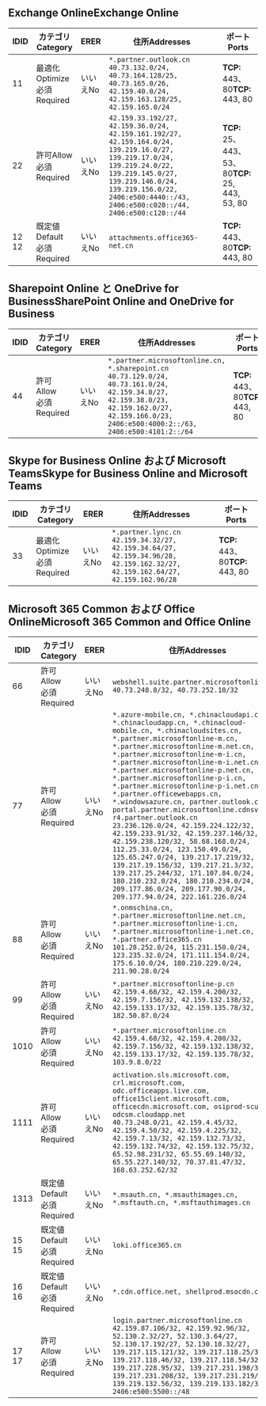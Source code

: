 <!--THIS FILE IS AUTOMATICALLY GENERATED. MANUAL CHANGES WILL BE OVERWRITTEN.-->
<!--Please contact the Office 365 Endpoints team with any questions.-->
<!--China endpoints version 2021032900-->
<!--File generated 2021-03-29 11:00:04.4719-->

## <a name="exchange-online"></a><span data-ttu-id="cb4d9-101">Exchange Online</span><span class="sxs-lookup"><span data-stu-id="cb4d9-101">Exchange Online</span></span>

<span data-ttu-id="cb4d9-102">ID</span><span class="sxs-lookup"><span data-stu-id="cb4d9-102">ID</span></span> | <span data-ttu-id="cb4d9-103">カテゴリ</span><span class="sxs-lookup"><span data-stu-id="cb4d9-103">Category</span></span> | <span data-ttu-id="cb4d9-104">ER</span><span class="sxs-lookup"><span data-stu-id="cb4d9-104">ER</span></span> | <span data-ttu-id="cb4d9-105">住所</span><span class="sxs-lookup"><span data-stu-id="cb4d9-105">Addresses</span></span> | <span data-ttu-id="cb4d9-106">ポート</span><span class="sxs-lookup"><span data-stu-id="cb4d9-106">Ports</span></span>
-- | -------------------- | -- | ---------------------------------------------------------------------------------------------------------------------------------------------------------------------------------------------------------------------------------------------- | ------------------------
<span data-ttu-id="cb4d9-107">1</span><span class="sxs-lookup"><span data-stu-id="cb4d9-107">1</span></span> | <span data-ttu-id="cb4d9-108">最適化</span><span class="sxs-lookup"><span data-stu-id="cb4d9-108">Optimize</span></span><BR><span data-ttu-id="cb4d9-109">必須</span><span class="sxs-lookup"><span data-stu-id="cb4d9-109">Required</span></span> | <span data-ttu-id="cb4d9-110">いいえ</span><span class="sxs-lookup"><span data-stu-id="cb4d9-110">No</span></span> | `*.partner.outlook.cn`<BR>`40.73.132.0/24, 40.73.164.128/25, 40.73.165.0/26, 42.159.40.0/24, 42.159.163.128/25, 42.159.165.0/24` | <span data-ttu-id="cb4d9-111">**TCP:** 443、80</span><span class="sxs-lookup"><span data-stu-id="cb4d9-111">**TCP:** 443, 80</span></span>
<span data-ttu-id="cb4d9-112">2</span><span class="sxs-lookup"><span data-stu-id="cb4d9-112">2</span></span> | <span data-ttu-id="cb4d9-113">許可</span><span class="sxs-lookup"><span data-stu-id="cb4d9-113">Allow</span></span><BR><span data-ttu-id="cb4d9-114">必須</span><span class="sxs-lookup"><span data-stu-id="cb4d9-114">Required</span></span> | <span data-ttu-id="cb4d9-115">いいえ</span><span class="sxs-lookup"><span data-stu-id="cb4d9-115">No</span></span> | `42.159.33.192/27, 42.159.36.0/24, 42.159.161.192/27, 42.159.164.0/24, 139.219.16.0/27, 139.219.17.0/24, 139.219.24.0/22, 139.219.145.0/27, 139.219.146.0/24, 139.219.156.0/22, 2406:e500:4440::/43, 2406:e500:c020::/44, 2406:e500:c120::/44` | <span data-ttu-id="cb4d9-116">**TCP:** 25、443、53、80</span><span class="sxs-lookup"><span data-stu-id="cb4d9-116">**TCP:** 25, 443, 53, 80</span></span>
<span data-ttu-id="cb4d9-117">12 </span><span class="sxs-lookup"><span data-stu-id="cb4d9-117">12</span></span> | <span data-ttu-id="cb4d9-118">既定値</span><span class="sxs-lookup"><span data-stu-id="cb4d9-118">Default</span></span><BR><span data-ttu-id="cb4d9-119">必須</span><span class="sxs-lookup"><span data-stu-id="cb4d9-119">Required</span></span> | <span data-ttu-id="cb4d9-120">いいえ</span><span class="sxs-lookup"><span data-stu-id="cb4d9-120">No</span></span> | `attachments.office365-net.cn` | <span data-ttu-id="cb4d9-121">**TCP:** 443、80</span><span class="sxs-lookup"><span data-stu-id="cb4d9-121">**TCP:** 443, 80</span></span>

## <a name="sharepoint-online-and-onedrive-for-business"></a><span data-ttu-id="cb4d9-122">Sharepoint Online と OneDrive for Business</span><span class="sxs-lookup"><span data-stu-id="cb4d9-122">SharePoint Online and OneDrive for Business</span></span>

<span data-ttu-id="cb4d9-123">ID</span><span class="sxs-lookup"><span data-stu-id="cb4d9-123">ID</span></span> | <span data-ttu-id="cb4d9-124">カテゴリ</span><span class="sxs-lookup"><span data-stu-id="cb4d9-124">Category</span></span> | <span data-ttu-id="cb4d9-125">ER</span><span class="sxs-lookup"><span data-stu-id="cb4d9-125">ER</span></span> | <span data-ttu-id="cb4d9-126">住所</span><span class="sxs-lookup"><span data-stu-id="cb4d9-126">Addresses</span></span> | <span data-ttu-id="cb4d9-127">ポート</span><span class="sxs-lookup"><span data-stu-id="cb4d9-127">Ports</span></span>
-- | ----------------- | -- | --------------------------------------------------------------------------------------------------------------------------------------------------------------------------------------------------- | ----------------
<span data-ttu-id="cb4d9-128">4</span><span class="sxs-lookup"><span data-stu-id="cb4d9-128">4</span></span> | <span data-ttu-id="cb4d9-129">許可</span><span class="sxs-lookup"><span data-stu-id="cb4d9-129">Allow</span></span><BR><span data-ttu-id="cb4d9-130">必須</span><span class="sxs-lookup"><span data-stu-id="cb4d9-130">Required</span></span> | <span data-ttu-id="cb4d9-131">いいえ</span><span class="sxs-lookup"><span data-stu-id="cb4d9-131">No</span></span> | `*.partner.microsoftonline.cn, *.sharepoint.cn`<BR>`40.73.129.0/24, 40.73.161.0/24, 42.159.34.0/27, 42.159.38.0/23, 42.159.162.0/27, 42.159.166.0/23, 2406:e500:4000:2::/63, 2406:e500:4101:2::/64` | <span data-ttu-id="cb4d9-132">**TCP:** 443、80</span><span class="sxs-lookup"><span data-stu-id="cb4d9-132">**TCP:** 443, 80</span></span>

## <a name="skype-for-business-online-and-microsoft-teams"></a><span data-ttu-id="cb4d9-133">Skype for Business Online および Microsoft Teams</span><span class="sxs-lookup"><span data-stu-id="cb4d9-133">Skype for Business Online and Microsoft Teams</span></span>

<span data-ttu-id="cb4d9-134">ID</span><span class="sxs-lookup"><span data-stu-id="cb4d9-134">ID</span></span> | <span data-ttu-id="cb4d9-135">カテゴリ</span><span class="sxs-lookup"><span data-stu-id="cb4d9-135">Category</span></span> | <span data-ttu-id="cb4d9-136">ER</span><span class="sxs-lookup"><span data-stu-id="cb4d9-136">ER</span></span> | <span data-ttu-id="cb4d9-137">住所</span><span class="sxs-lookup"><span data-stu-id="cb4d9-137">Addresses</span></span> | <span data-ttu-id="cb4d9-138">ポート</span><span class="sxs-lookup"><span data-stu-id="cb4d9-138">Ports</span></span>
-- | -------------------- | -- | -------------------------------------------------------------------------------------------------------------------------------- | ----------------
<span data-ttu-id="cb4d9-139">3</span><span class="sxs-lookup"><span data-stu-id="cb4d9-139">3</span></span> | <span data-ttu-id="cb4d9-140">最適化</span><span class="sxs-lookup"><span data-stu-id="cb4d9-140">Optimize</span></span><BR><span data-ttu-id="cb4d9-141">必須</span><span class="sxs-lookup"><span data-stu-id="cb4d9-141">Required</span></span> | <span data-ttu-id="cb4d9-142">いいえ</span><span class="sxs-lookup"><span data-stu-id="cb4d9-142">No</span></span> | `*.partner.lync.cn`<BR>`42.159.34.32/27, 42.159.34.64/27, 42.159.34.96/28, 42.159.162.32/27, 42.159.162.64/27, 42.159.162.96/28` | <span data-ttu-id="cb4d9-143">**TCP:** 443、80</span><span class="sxs-lookup"><span data-stu-id="cb4d9-143">**TCP:** 443, 80</span></span>

## <a name="microsoft-365-common-and-office-online"></a><span data-ttu-id="cb4d9-144">Microsoft 365 Common および Office Online</span><span class="sxs-lookup"><span data-stu-id="cb4d9-144">Microsoft 365 Common and Office Online</span></span>

<span data-ttu-id="cb4d9-145">ID</span><span class="sxs-lookup"><span data-stu-id="cb4d9-145">ID</span></span> | <span data-ttu-id="cb4d9-146">カテゴリ</span><span class="sxs-lookup"><span data-stu-id="cb4d9-146">Category</span></span> | <span data-ttu-id="cb4d9-147">ER</span><span class="sxs-lookup"><span data-stu-id="cb4d9-147">ER</span></span> | <span data-ttu-id="cb4d9-148">住所</span><span class="sxs-lookup"><span data-stu-id="cb4d9-148">Addresses</span></span> | <span data-ttu-id="cb4d9-149">ポート</span><span class="sxs-lookup"><span data-stu-id="cb4d9-149">Ports</span></span>
-- | ------------------- | -- | ---------------------------------------------------------------------------------------------------------------------------------------------------------------------------------------------------------------------------------------------------------------------------------------------------------------------------------------------------------------------------------------------------------------------------------------------------------------------------------------------------------------------------------------------------------------------------------------------------------------------------------------------------------------------------------------------------------------------------------------------------------------------------------------------------------------------------------------------------------------------------- | ----------------
<span data-ttu-id="cb4d9-150">6</span><span class="sxs-lookup"><span data-stu-id="cb4d9-150">6</span></span> | <span data-ttu-id="cb4d9-151">許可</span><span class="sxs-lookup"><span data-stu-id="cb4d9-151">Allow</span></span><BR><span data-ttu-id="cb4d9-152">必須</span><span class="sxs-lookup"><span data-stu-id="cb4d9-152">Required</span></span> | <span data-ttu-id="cb4d9-153">いいえ</span><span class="sxs-lookup"><span data-stu-id="cb4d9-153">No</span></span> | `webshell.suite.partner.microsoftonline.cn`<BR>`40.73.248.8/32, 40.73.252.10/32` | <span data-ttu-id="cb4d9-154">**TCP:** 443、80</span><span class="sxs-lookup"><span data-stu-id="cb4d9-154">**TCP:** 443, 80</span></span>
<span data-ttu-id="cb4d9-155">7</span><span class="sxs-lookup"><span data-stu-id="cb4d9-155">7</span></span> | <span data-ttu-id="cb4d9-156">許可</span><span class="sxs-lookup"><span data-stu-id="cb4d9-156">Allow</span></span><BR><span data-ttu-id="cb4d9-157">必須</span><span class="sxs-lookup"><span data-stu-id="cb4d9-157">Required</span></span> | <span data-ttu-id="cb4d9-158">いいえ</span><span class="sxs-lookup"><span data-stu-id="cb4d9-158">No</span></span> | `*.azure-mobile.cn, *.chinacloudapi.cn, *.chinacloudapp.cn, *.chinacloud-mobile.cn, *.chinacloudsites.cn, *.partner.microsoftonline-m.cn, *.partner.microsoftonline-m.net.cn, *.partner.microsoftonline-m-i.cn, *.partner.microsoftonline-m-i.net.cn, *.partner.microsoftonline-p.net.cn, *.partner.microsoftonline-p-i.cn, *.partner.microsoftonline-p-i.net.cn, *.partner.officewebapps.cn, *.windowsazure.cn, partner.outlook.cn, portal.partner.microsoftonline.cdnsvc.com, r4.partner.outlook.cn`<BR>`23.236.126.0/24, 42.159.224.122/32, 42.159.233.91/32, 42.159.237.146/32, 42.159.238.120/32, 58.68.168.0/24, 112.25.33.0/24, 123.150.49.0/24, 125.65.247.0/24, 139.217.17.219/32, 139.217.19.156/32, 139.217.21.3/32, 139.217.25.244/32, 171.107.84.0/24, 180.210.232.0/24, 180.210.234.0/24, 209.177.86.0/24, 209.177.90.0/24, 209.177.94.0/24, 222.161.226.0/24` | <span data-ttu-id="cb4d9-159">**TCP:** 443、80</span><span class="sxs-lookup"><span data-stu-id="cb4d9-159">**TCP:** 443, 80</span></span>
<span data-ttu-id="cb4d9-160">8</span><span class="sxs-lookup"><span data-stu-id="cb4d9-160">8</span></span> | <span data-ttu-id="cb4d9-161">許可</span><span class="sxs-lookup"><span data-stu-id="cb4d9-161">Allow</span></span><BR><span data-ttu-id="cb4d9-162">必須</span><span class="sxs-lookup"><span data-stu-id="cb4d9-162">Required</span></span> | <span data-ttu-id="cb4d9-163">いいえ</span><span class="sxs-lookup"><span data-stu-id="cb4d9-163">No</span></span> | `*.onmschina.cn, *.partner.microsoftonline.net.cn, *.partner.microsoftonline-i.cn, *.partner.microsoftonline-i.net.cn, *.partner.office365.cn`<BR>`101.28.252.0/24, 115.231.150.0/24, 123.235.32.0/24, 171.111.154.0/24, 175.6.10.0/24, 180.210.229.0/24, 211.90.28.0/24` | <span data-ttu-id="cb4d9-164">**TCP:** 443、80</span><span class="sxs-lookup"><span data-stu-id="cb4d9-164">**TCP:** 443, 80</span></span>
<span data-ttu-id="cb4d9-165">9</span><span class="sxs-lookup"><span data-stu-id="cb4d9-165">9</span></span> | <span data-ttu-id="cb4d9-166">許可</span><span class="sxs-lookup"><span data-stu-id="cb4d9-166">Allow</span></span><BR><span data-ttu-id="cb4d9-167">必須</span><span class="sxs-lookup"><span data-stu-id="cb4d9-167">Required</span></span> | <span data-ttu-id="cb4d9-168">いいえ</span><span class="sxs-lookup"><span data-stu-id="cb4d9-168">No</span></span> | `*.partner.microsoftonline-p.cn`<BR>`42.159.4.68/32, 42.159.4.200/32, 42.159.7.156/32, 42.159.132.138/32, 42.159.133.17/32, 42.159.135.78/32, 182.50.87.0/24` | <span data-ttu-id="cb4d9-169">**TCP:** 443、80</span><span class="sxs-lookup"><span data-stu-id="cb4d9-169">**TCP:** 443, 80</span></span>
<span data-ttu-id="cb4d9-170">10</span><span class="sxs-lookup"><span data-stu-id="cb4d9-170">10</span></span> | <span data-ttu-id="cb4d9-171">許可</span><span class="sxs-lookup"><span data-stu-id="cb4d9-171">Allow</span></span><BR><span data-ttu-id="cb4d9-172">必須</span><span class="sxs-lookup"><span data-stu-id="cb4d9-172">Required</span></span> | <span data-ttu-id="cb4d9-173">いいえ</span><span class="sxs-lookup"><span data-stu-id="cb4d9-173">No</span></span> | `*.partner.microsoftonline.cn`<BR>`42.159.4.68/32, 42.159.4.200/32, 42.159.7.156/32, 42.159.132.138/32, 42.159.133.17/32, 42.159.135.78/32, 103.9.8.0/22` | <span data-ttu-id="cb4d9-174">**TCP:** 443、80</span><span class="sxs-lookup"><span data-stu-id="cb4d9-174">**TCP:** 443, 80</span></span>
<span data-ttu-id="cb4d9-175">11</span><span class="sxs-lookup"><span data-stu-id="cb4d9-175">11</span></span> | <span data-ttu-id="cb4d9-176">許可</span><span class="sxs-lookup"><span data-stu-id="cb4d9-176">Allow</span></span><BR><span data-ttu-id="cb4d9-177">必須</span><span class="sxs-lookup"><span data-stu-id="cb4d9-177">Required</span></span> | <span data-ttu-id="cb4d9-178">いいえ</span><span class="sxs-lookup"><span data-stu-id="cb4d9-178">No</span></span> | `activation.sls.microsoft.com, crl.microsoft.com, odc.officeapps.live.com, office15client.microsoft.com, officecdn.microsoft.com, osiprod-scus01-odcsm.cloudapp.net`<BR>`40.73.248.0/21, 42.159.4.45/32, 42.159.4.50/32, 42.159.4.225/32, 42.159.7.13/32, 42.159.132.73/32, 42.159.132.74/32, 42.159.132.75/32, 65.52.98.231/32, 65.55.69.140/32, 65.55.227.140/32, 70.37.81.47/32, 168.63.252.62/32` | <span data-ttu-id="cb4d9-179">**TCP:** 443、80</span><span class="sxs-lookup"><span data-stu-id="cb4d9-179">**TCP:** 443, 80</span></span>
<span data-ttu-id="cb4d9-180">13</span><span class="sxs-lookup"><span data-stu-id="cb4d9-180">13</span></span> | <span data-ttu-id="cb4d9-181">既定値</span><span class="sxs-lookup"><span data-stu-id="cb4d9-181">Default</span></span><BR><span data-ttu-id="cb4d9-182">必須</span><span class="sxs-lookup"><span data-stu-id="cb4d9-182">Required</span></span> | <span data-ttu-id="cb4d9-183">いいえ</span><span class="sxs-lookup"><span data-stu-id="cb4d9-183">No</span></span> | `*.msauth.cn, *.msauthimages.cn, *.msftauth.cn, *.msftauthimages.cn` | <span data-ttu-id="cb4d9-184">**TCP:** 443、80</span><span class="sxs-lookup"><span data-stu-id="cb4d9-184">**TCP:** 443, 80</span></span>
<span data-ttu-id="cb4d9-185">15 </span><span class="sxs-lookup"><span data-stu-id="cb4d9-185">15</span></span> | <span data-ttu-id="cb4d9-186">既定値</span><span class="sxs-lookup"><span data-stu-id="cb4d9-186">Default</span></span><BR><span data-ttu-id="cb4d9-187">必須</span><span class="sxs-lookup"><span data-stu-id="cb4d9-187">Required</span></span> | <span data-ttu-id="cb4d9-188">いいえ</span><span class="sxs-lookup"><span data-stu-id="cb4d9-188">No</span></span> | `loki.office365.cn` | <span data-ttu-id="cb4d9-189">**TCP:** 443</span><span class="sxs-lookup"><span data-stu-id="cb4d9-189">**TCP:** 443</span></span>
<span data-ttu-id="cb4d9-190">16 </span><span class="sxs-lookup"><span data-stu-id="cb4d9-190">16</span></span> | <span data-ttu-id="cb4d9-191">既定値</span><span class="sxs-lookup"><span data-stu-id="cb4d9-191">Default</span></span><BR><span data-ttu-id="cb4d9-192">必須</span><span class="sxs-lookup"><span data-stu-id="cb4d9-192">Required</span></span> | <span data-ttu-id="cb4d9-193">いいえ</span><span class="sxs-lookup"><span data-stu-id="cb4d9-193">No</span></span> | `*.cdn.office.net, shellprod.msocdn.com` | <span data-ttu-id="cb4d9-194">**TCP:** 443</span><span class="sxs-lookup"><span data-stu-id="cb4d9-194">**TCP:** 443</span></span>
<span data-ttu-id="cb4d9-195">17 </span><span class="sxs-lookup"><span data-stu-id="cb4d9-195">17</span></span> | <span data-ttu-id="cb4d9-196">許可</span><span class="sxs-lookup"><span data-stu-id="cb4d9-196">Allow</span></span><BR><span data-ttu-id="cb4d9-197">必須</span><span class="sxs-lookup"><span data-stu-id="cb4d9-197">Required</span></span> | <span data-ttu-id="cb4d9-198">いいえ</span><span class="sxs-lookup"><span data-stu-id="cb4d9-198">No</span></span> | `login.partner.microsoftonline.cn`<BR>`42.159.87.106/32, 42.159.92.96/32, 52.130.2.32/27, 52.130.3.64/27, 52.130.17.192/27, 52.130.18.32/27, 139.217.115.121/32, 139.217.118.25/32, 139.217.118.46/32, 139.217.118.54/32, 139.217.228.95/32, 139.217.231.198/32, 139.217.231.208/32, 139.217.231.219/32, 139.219.132.56/32, 139.219.133.182/32, 2406:e500:5500::/48` | <span data-ttu-id="cb4d9-199">**TCP:** 443、80</span><span class="sxs-lookup"><span data-stu-id="cb4d9-199">**TCP:** 443, 80</span></span>
